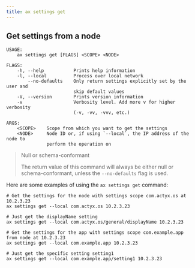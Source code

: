 ```yaml
---
title: ax settings get
---
```


## Get settings from a node

```
USAGE:
    ax settings get [FLAGS] <SCOPE> <NODE>

FLAGS:
    -h, --help           Prints help information
    -l, --local          Process over local network
        --no-defaults    Only return settings explicitly set by the user and
                         skip default values
    -V, --version        Prints version information
    -v                   Verbosity level. Add more v for higher verbosity
                         (-v, -vv, -vvv, etc.)

ARGS:
    <SCOPE>    Scope from which you want to get the settings
    <NODE>     Node ID or, if using `--local`, the IP address of the node to
               perform the operation on
```

> Null or schema-conformant
>
> The return value of this command will always be either null or schema-conformant, unless the `--no-defaults` flag is used.

Here are some examples of using the `ax settings get` command:

```
# Get the settings for the node with settings scope com.actyx.os at 10.2.3.23
ax settings get --local com.actyx.os 10.2.3.23

# Just get the displayName setting
ax settings get --local com.actyx.os/general/displayName 10.2.3.23

# Get the settings for the app with settings scope com.example.app from node at 10.2.3.23
ax settings get --local com.example.app 10.2.3.23

# Just get the specific setting setting1
ax settings get --local com.example.app/setting1 10.2.3.23
```
